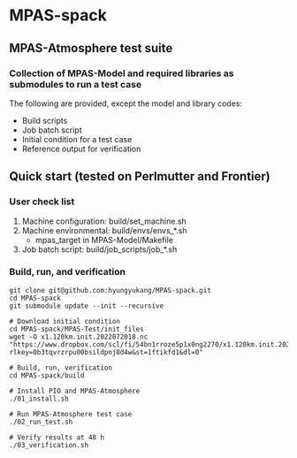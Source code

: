 # MPAS-spack
## MPAS-Atmosphere test suite
### Collection of MPAS-Model and required libraries as submodules to run a test case

The following are provided, except the model and library codes:
- Build scripts
- Job batch script
- Initial condition for a test case
- Reference output for verification  

## Quick start (tested on Perlmutter and Frontier)

### User check list
1. Machine configuration: build/set_machine.sh
2. Machine environmental: build/envs/envs_*.sh
   - mpas_target in MPAS-Model/Makefile
3. Job batch script: build/job_scripts/job_*.sh

### Build, run, and verification

```
git clone git@github.com:hyungyukang/MPAS-spack.git
cd MPAS-spack
git submodule update --init --recursive

# Download initial condition
cd MPAS-spack/MPAS-Test/init_files
wget -O x1.120km.init.2022072018.nc "https://www.dropbox.com/scl/fi/54bn1rroze5p1x0ng2270/x1.120km.init.2022072018.nc?rlkey=0b3tqvrzrpu00bsildpnj8d4w&st=1ftikfd1&dl=0"

# Build, run, verification
cd MPAS-spack/build

# Install PIO and MPAS-Atmosphere
./01_install.sh

# Run MPAS-Atmosphere test case
./02_run_test.sh

# Verify results at 48 h
./03_verification.sh
```


